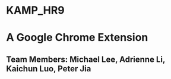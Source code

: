 # KAMP_HR9
# A Google Chrome Extension
## Team Members: Michael Lee, Adrienne Li, Kaichun Luo, Peter Jia
